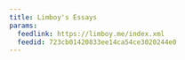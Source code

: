 ```yaml
---
title: Limboy's Essays
params:
  feedlink: https://limboy.me/index.xml
  feedid: 723cb01420833ee14ca54ce3020244e0
---
```

